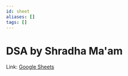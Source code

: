```yaml
---
id: sheet
aliases: []
tags: []
---
```


# DSA by Shradha Ma'am

Link: [Google Sheets](https://docs.google.com/spreadsheets/d/1hXserPuxVoWMG9Hs7y8wVdRCJTcj3xMBAEYUOXQ5Xag/edit#gid=0)
